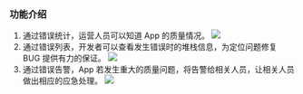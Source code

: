 ### 功能介绍
1. 通过错误统计，运营人员可以知道 App 的质量情况。
![](http://developer.qq.com/wiki/mta/imgs/20170122151023_15958.jpg)
2. 通过错误列表，开发者可以查看发生错误时的堆栈信息，为定位问题修复 BUG 提供有力的保证。
![](http://developer.qq.com/wiki/mta/imgs/20170122151124_24201.jpg)
3. 通过错误告警，App 若发生重大的质量问题，将告警给相关人员，让相关人员做出相应的应急处理。
![](http://developer.qq.com/wiki/mta/imgs/20170122151146_43744.jpg)